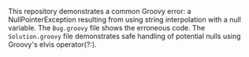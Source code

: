 This repository demonstrates a common Groovy error: a NullPointerException resulting from using string interpolation with a null variable.
The `Bug.groovy` file shows the erroneous code.  The `Solution.groovy` file demonstrates safe handling of potential nulls using Groovy's elvis operator(?:).